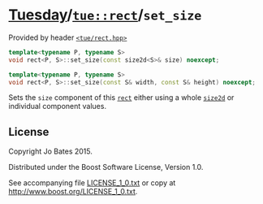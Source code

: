 [Tuesday](../../../README.md)/[`tue::rect`](../../headers/rect.md)/`set_size`
=============================================================================
Provided by header [`<tue/rect.hpp>`](../../headers/rect.md)

```c++
template<typename P, typename S>
void rect<P, S>::set_size(const size2d<S>& size) noexcept;

template<typename P, typename S>
void rect<P, S>::set_size(const S& width, const S& height) noexcept;
```

Sets the `size` component of this [`rect`](../../headers/rect.md) either using a
whole [`size2d`](../../headers/size2d.md) or individual component values.

License
-------
Copyright Jo Bates 2015.

Distributed under the Boost Software License, Version 1.0.

See accompanying file [LICENSE_1_0.txt](../../../LICENSE_1_0.txt) or copy at
http://www.boost.org/LICENSE_1_0.txt.
